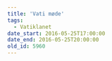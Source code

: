 ```yaml
---
title: 'Vati møde'
tags:
  - Vatiklanet
date_start: 2016-05-25T17:00:00
date_end: 2016-05-25T20:00:00
old_id: 5960
---
```

